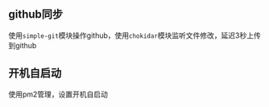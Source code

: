 ## github同步

使用`simple-git`模块操作github，使用`chokidar`模块监听文件修改，延迟3秒上传到github

##  开机自启动

使用pm2管理，设置开机自启动